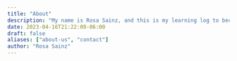 ```yaml
---
title: "About"
description: "My name is Rosa Sainz, and this is my learning log to become a software developer. Here, I will be documenting the topics that I learn and the skills that I acquire along the way."
date: 2023-04-16T21:22:09-06:00
draft: false
aliases: ["about-us", "contact"]
author: "Rosa Sainz"
---
```


